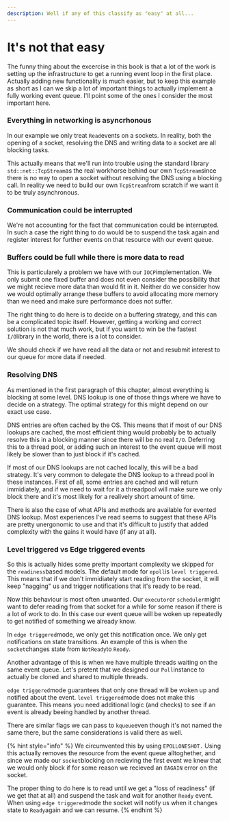 ```yaml
---
description: Well if any of this classify as "easy" at all...
---
```


# It's not that easy

The funny thing about the excercise in this book is that a lot of the work is setting up the infrastructure to get a running event loop in the first place. Actually adding new functionality is much easier, but to keep this example as short as I can we skip a lot of important things to actually implement a fully working event queue. I'll point some of the ones I consider the most important here.

### Everything in networking is asyncrhonous

In our example we only treat `Read`events on a sockets. In reality, both the opening of a socket, resolving the DNS and writing data to a socket are all blocking tasks. 

This actually means that we'll run into trouble using the standard library `std::net::TcpStream`as the real workhorse behind our own `TcpStream`since there is no way to open a socket without resolving the DNS using a blocking call. In reality we need to build our own `TcpStream`from scratch if we want it to be truly asynchronous.

### Communication could be interrupted

We're not accounting for the fact that communication could be interrupted. In such a case the right thing to do would be to suspend the task again and register interest for further events on that resource with our event queue.

### Buffers could be full while there is more data to read

This is particularely a problem we have with our `IOCP`implementation. We only submit one fixed buffer and does not even consider the possibility that we might recieve more data than would fit in it. Neither do we consider how we would optimally arrange these buffers to avoid allocating more memory than we need and make sure performance does not suffer.

The right thing to do here is to decide on a buffering strategy, and this can be a complicated topic itself. However, getting a working and correct solution is not that much work, but if you want to win be the fastest `I/O`library in the world, there is a lot to consider. 

We should check if we have read all the data or not and resubmit interest to our queue for more data if needed.

### Resolving DNS

As mentioned in the first paragraph of this chapter, almost everything is blocking at some level. DNS lookup is one of those things where we have to decide on a strategy. The optimal strategy for this might depend on our exact use case.

DNS entries are often cached by the OS. This means that if most of our DNS lookups are cached, the most efficient thing would probably be to actually resolve this in a blocking manner since there will be no real `I/O`. Deferring this to a thread pool, or adding such an interest to the event queue will most likely be slower than to just block if it's cached.

If most of our DNS lookups are not cached locally, this will be a bad strategy. It's very common to delegate the DNS lookup to a thread pool in these instances. First of all, some entries are cached and will return immidiately, and if we need to wait for it a threadpool will make sure we only block there and it's most likely for a realively short amount of time.

There is also the case of what APIs and methods are available for evented DNS lookup. Most experiences I've read seems to suggest that these APIs are pretty unergonomic to use and that it's difficult to justify that added complexity with the gains it would have \(if any at all\).

### Level triggered vs Edge triggered events

So this is actually hides some pretty important complexity we skipped for the `readiness`based models. The default mode for `epoll`is `level triggered`. This means that if we don't immidiately start reading from the socket, it will keep "nagging" us and trigger notifications that it's ready to be read.

Now this behaviour is most often unwanted. Our `executor`or `scheduler`might want to defer reading from that socket for a while for some reason if there is a lot of work to do. In this case our event queue will be woken up repeatedly to get notified of something we already know.

In `edge triggered`mode, we only get this notification once. We only get notifications on state transitions. An example of this is when the `socket`changes state from `NotReady`to `Ready`.

Another advantage of this is when we have multiple threads waiting on the same event queue. Let's pretent that we designed our `Poll`instance to actually be cloned and shared to multiple threads.

`edge triggered`mode guarantees that only one thread will be woken up and notified about the event. `level triggered`mode does not make this guarantee. This means you need additional logic \(and checks\) to see if an event is already beeing handled by another thread.

There are similar flags we can pass to `kqueue`even though it's not named the same there, but the same considerations is valid there as well.

{% hint style="info" %}
We circumvented this by using `EPOLLONESHOT.` Using this actually removes the resource from the event queue alltoghether, and since we made our `socket`blocking on recieving the first event we knew that we would only block if for some reason we recieved an `EAGAIN` error on the socket.

The proper thing to do here is to read until we get a "loss of readiness" \(if we get that at all\) and suspend the task and wait for another `Ready` event. When using `edge triggered`mode the socket will notify us when it changes state to `Ready`again and we can resume.
{% endhint %}

